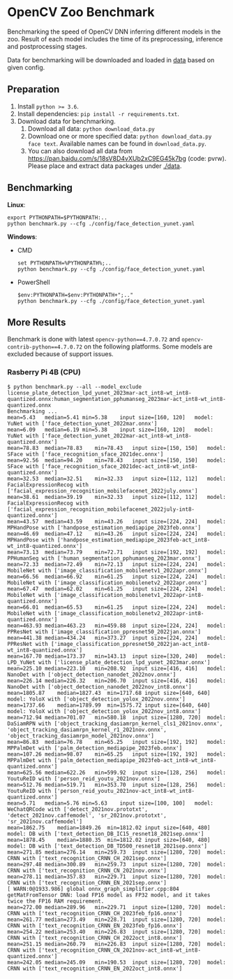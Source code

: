 # OpenCV Zoo Benchmark

Benchmarking the speed of OpenCV DNN inferring different models in the zoo. Result of each model includes the time of its preprocessing, inference and postprocessing stages.

Data for benchmarking will be downloaded and loaded in [data](./data) based on given config.

## Preparation

1. Install `python >= 3.6`.
2. Install dependencies: `pip install -r requirements.txt`.
3. Download data for benchmarking.
    1. Download all data: `python download_data.py`
    2. Download one or more specified data: `python download_data.py face text`. Available names can be found in `download_data.py`.
    3. You can also download all data from https://pan.baidu.com/s/18sV8D4vXUb2xC9EG45k7bg (code: pvrw). Please place and extract data packages under [./data](./data).

## Benchmarking

**Linux**:

```shell
export PYTHONPATH=$PYTHONPATH:.. 
python benchmark.py --cfg ./config/face_detection_yunet.yaml
```

**Windows**:
- CMD
    ```shell
    set PYTHONPATH=%PYTHONPATH%;..
    python benchmark.py --cfg ./config/face_detection_yunet.yaml
    ```

- PowerShell
    ```shell
    $env:PYTHONPATH=$env:PYTHONPATH+";.."
    python benchmark.py --cfg ./config/face_detection_yunet.yaml
    ```
<!--
Omit `--cfg` if you want to benchmark all included models:
```shell
PYTHONPATH=.. python benchmark.py
```
-->

## More Results

Benchmark is done with latest `opencv-python==4.7.0.72` and `opencv-contrib-python==4.7.0.72` on the following platforms. Some models are excluded because of support issues.

### Rasberry Pi 4B (CPU)

```
$ python benchmark.py --all --model_exclude license_plate_detection_lpd_yunet_2023mar-act_int8-wt_int8-quantized.onnx:human_segmentation_pphumanseg_2023mar-act_int8-wt_int8-quantized.onnx
Benchmarking ...
mean=5.43	median=5.41	min=5.38	input size=[160, 120]	model: YuNet with ['face_detection_yunet_2022mar.onnx']
mean=6.09	median=6.19	min=5.38	input size=[160, 120]	model: YuNet with ['face_detection_yunet_2022mar-act_int8-wt_int8-quantized.onnx']
mean=78.83	median=78.83	min=78.43	input size=[150, 150]	model: SFace with ['face_recognition_sface_2021dec.onnx']
mean=92.56	median=94.20	min=78.43	input size=[150, 150]	model: SFace with ['face_recognition_sface_2021dec-act_int8-wt_int8-quantized.onnx']
mean=32.53	median=32.51	min=32.33	input size=[112, 112]	model: FacialExpressionRecog with ['facial_expression_recognition_mobilefacenet_2022july.onnx']
mean=38.61	median=39.19	min=32.33	input size=[112, 112]	model: FacialExpressionRecog with ['facial_expression_recognition_mobilefacenet_2022july-int8-quantized.onnx']
mean=43.57	median=43.59	min=43.26	input size=[224, 224]	model: MPHandPose with ['handpose_estimation_mediapipe_2023feb.onnx']
mean=46.69	median=47.12	min=43.26	input size=[224, 224]	model: MPHandPose with ['handpose_estimation_mediapipe_2023feb-act_int8-wt_int8-quantized.onnx']
mean=73.13	median=73.79	min=72.71	input size=[192, 192]	model: PPHumanSeg with ['human_segmentation_pphumanseg_2023mar.onnx']
mean=72.33	median=72.49	min=72.13	input size=[224, 224]	model: MobileNet with ['image_classification_mobilenetv1_2022apr.onnx']
mean=66.56	median=66.92	min=61.25	input size=[224, 224]	model: MobileNet with ['image_classification_mobilenetv2_2022apr.onnx']
mean=67.47	median=62.02	min=61.25	input size=[224, 224]	model: MobileNet with ['image_classification_mobilenetv1_2022apr-int8-quantized.onnx']
mean=66.01	median=65.53	min=61.25	input size=[224, 224]	model: MobileNet with ['image_classification_mobilenetv2_2022apr-int8-quantized.onnx']
mean=463.93	median=463.23	min=459.88	input size=[224, 224]	model: PPResNet with ['image_classification_ppresnet50_2022jan.onnx']
mean=441.38	median=434.24	min=373.27	input size=[224, 224]	model: PPResNet with ['image_classification_ppresnet50_2022jan-act_int8-wt_int8-quantized.onnx']
mean=167.70	median=173.37	min=143.13	input size=[320, 240]	model: LPD_YuNet with ['license_plate_detection_lpd_yunet_2023mar.onnx']
mean=225.10	median=223.10	min=208.92	input size=[416, 416]	model: NanoDet with ['object_detection_nanodet_2022nov.onnx']
mean=226.14	median=226.32	min=206.70	input size=[416, 416]	model: NanoDet with ['object_detection_nanodet_2022nov_int8.onnx']
mean=1805.87	median=1827.43	min=1717.68	input size=[640, 640]	model: YoloX with ['object_detection_yolox_2022nov.onnx']
mean=1737.66	median=1789.99	min=1575.72	input size=[640, 640]	model: YoloX with ['object_detection_yolox_2022nov_int8.onnx']
mean=712.94	median=701.07	min=580.18	input size=[1280, 720]	model: DaSiamRPN with ['object_tracking_dasiamrpn_kernel_cls1_2021nov.onnx', 'object_tracking_dasiamrpn_kernel_r1_2021nov.onnx', 'object_tracking_dasiamrpn_model_2021nov.onnx']
mean=86.83	median=76.78	min=65.25	input size=[192, 192]	model: MPPalmDet with ['palm_detection_mediapipe_2023feb.onnx']
mean=107.26	median=98.07	min=65.25	input size=[192, 192]	model: MPPalmDet with ['palm_detection_mediapipe_2023feb-act_int8-wt_int8-quantized.onnx']
mean=625.56	median=622.26	min=599.92	input size=[128, 256]	model: YoutuReID with ['person_reid_youtu_2021nov.onnx']
mean=512.76	median=519.71	min=353.70	input size=[128, 256]	model: YoutuReID with ['person_reid_youtu_2021nov-act_int8-wt_int8-quantized.onnx']
mean=5.71	median=5.76	min=5.63	input size=[100, 100]	model: WeChatQRCode with ['detect_2021nov.prototxt', 'detect_2021nov.caffemodel', 'sr_2021nov.prototxt', 'sr_2021nov.caffemodel']
mean=1862.75	median=1849.26	min=1812.02	input size=[640, 480]	model: DB with ['text_detection_DB_IC15_resnet18_2021sep.onnx']
mean=1878.45	median=1880.35	min=1812.02	input size=[640, 480]	model: DB with ['text_detection_DB_TD500_resnet18_2021sep.onnx']
mean=271.85	median=276.14	min=259.73	input size=[1280, 720]	model: CRNN with ['text_recognition_CRNN_CH_2021sep.onnx']
mean=297.48	median=300.89	min=259.73	input size=[1280, 720]	model: CRNN with ['text_recognition_CRNN_CN_2021nov.onnx']
mean=278.11	median=357.83	min=229.71	input size=[1280, 720]	model: CRNN with ['text_recognition_CRNN_EN_2021sep.onnx']
[ WARN:0@1933.986] global onnx_graph_simplifier.cpp:804 getMatFromTensor DNN: load FP16 model as FP32 model, and it takes twice the FP16 RAM requirement.
mean=272.00	median=289.96	min=229.71	input size=[1280, 720]	model: CRNN with ['text_recognition_CRNN_CH_2023feb_fp16.onnx']
mean=261.77	median=273.49	min=228.71	input size=[1280, 720]	model: CRNN with ['text_recognition_CRNN_EN_2023feb_fp16.onnx']
mean=254.22	median=253.40	min=226.83	input size=[1280, 720]	model: CRNN with ['text_recognition_CRNN_CH_2022oct_int8.onnx']
mean=251.15	median=260.79	min=226.83	input size=[1280, 720]	model: CRNN with ['text_recognition_CRNN_CN_2021nov-act_int8-wt_int8-quantized.onnx']
mean=242.05	median=245.09	min=190.53	input size=[1280, 720]	model: CRNN with ['text_recognition_CRNN_EN_2022oct_int8.onnx']
```
